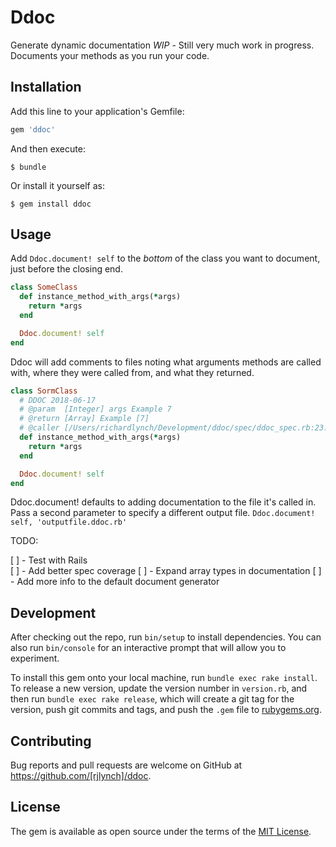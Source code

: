 # Ddoc

Generate dynamic documentation *WIP* - Still very much work in progress.  
Documents your methods as you run your code.

## Installation

Add this line to your application's Gemfile:

```ruby
gem 'ddoc'
```

And then execute:

    $ bundle

Or install it yourself as:

    $ gem install ddoc

## Usage

Add `Ddoc.document! self` to the _bottom_ of the class you want to document, 
just before the closing end.
```ruby
class SomeClass
  def instance_method_with_args(*args)
    return *args
  end

  Ddoc.document! self
end
```
Ddoc will add comments to files noting what arguments methods are called with,
where they were called from, and what they returned.
```ruby
class SormClass
  # DDOC 2018-06-17
  # @param  [Integer] args Example 7
  # @return [Array] Example [7]
  # @caller [/Users/richardlynch/Development/ddoc/spec/ddoc_spec.rb:23:in `block (3 levels) in <top (required)>']
  def instance_method_with_args(*args)
    return *args
  end

  Ddoc.document! self
end
```

Ddoc.document! defaults to adding documentation to the file it's called in. 
Pass a second parameter to specify a different output file.
`Ddoc.document! self, 'outputfile.ddoc.rb'`  

TODO:

[ ] - Test with Rails  
[ ] - Add better spec coverage
[ ] - Expand array types in documentation
[ ] - Add more info to the default document generator

## Development

After checking out the repo, run `bin/setup` to install dependencies. You can also run `bin/console` for an interactive prompt that will allow you to experiment.

To install this gem onto your local machine, run `bundle exec rake install`. To release a new version, update the version number in `version.rb`, and then run `bundle exec rake release`, which will create a git tag for the version, push git commits and tags, and push the `.gem` file to [rubygems.org](https://rubygems.org).

## Contributing

Bug reports and pull requests are welcome on GitHub at https://github.com/[rjlynch]/ddoc.

## License

The gem is available as open source under the terms of the [MIT License](https://opensource.org/licenses/MIT).
